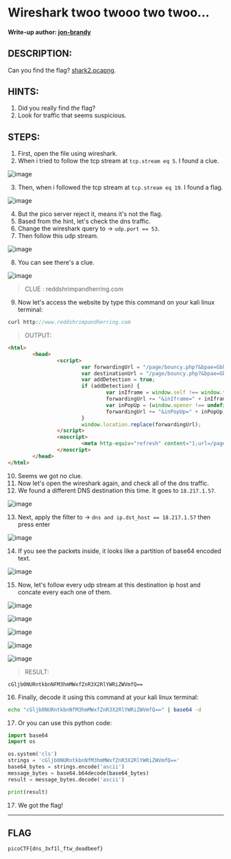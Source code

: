 # Wireshark twoo twooo two twoo...
#### Write-up author: [jon-brandy](https://github.com/jon-brandy)
## DESCRIPTION:
Can you find the flag? [shark2.pcapng]().
## HINTS:
1. Did you really find _the_ flag?
2. Look for traffic that seems suspicious.
## STEPS:
1. First, open the file using wireshark.
2. When i tried to follow the tcp stream at `tcp.stream eq 5`. I found a clue.

![image](https://user-images.githubusercontent.com/70703371/178130750-4eed2bfa-4902-4082-81ed-995db59a9f27.png)

3. Then, when i followed the tcp stream at `tcp.stream eq 19`. I found a flag.

![image](https://user-images.githubusercontent.com/70703371/178130828-401135db-2369-48b2-a639-f6b4fa6910d9.png)

4. But the pico server reject it, means it's not the flag.
5. Based from the hint, let's check the dns traffic.
6. Change the wireshark query to -> `udp.port == 53`.
7. Then follow this udp stream.

![image](https://user-images.githubusercontent.com/70703371/178516999-e38fce35-fb1b-47b2-8bfb-e4aab80ab58d.png)

8. You can see there's a clue.

![image](https://user-images.githubusercontent.com/70703371/178517171-e7887654-b587-46da-b8ef-a314e32779ae.png)

> CLUE : reddshrimpandherring.com

9. Now let's access the website by type this command on your kali linux terminal:

```php
curl http://www.reddshrimpandherring.com
```

> OUTPUT:

```html
<html>
        <head>
                <script>
                        var forwardingUrl = "/page/bouncy.php?&bpae=GbhWt6smolx797uvwVkZt3kXTsk4y6o5kxYr9vEtHeCvozli8ejbu66RQjMt7Id%2F7sjqbfF2RWJS6uRJLVU6cM1l4JPz4jN%2BdEK08uU5XoZTutPs3nk6NJZHL7zrQL9jPzLObHYglnvQjCJOZRjSxzO%2FCVgogGfHMa%2BW9CIiUsvkxfYjbS%2BH7gPMad2eIkvK0lceLuxHaNFOS36EUftr9629OTdxBoJrH9vtM8OWk9YvsYJmsDtXNeyMnbc3jeGSUNaUpys%2FeBFPEBItGU5NvlHEiKjDoy%2B7ARshbjLab8QdkfzGpTdHwX2gAWtyM8aKXAOS%2BcdOaC3eXJW%2FN5mOCl5t%2BYc7uFiRbQz6%2FaOm1RLGwKDH9cpHdb%2BROQylniESiaa0aCJUDFzfFIDLuYHiGTf00Jc%3D&redirectType=js";
                        var destinationUrl = "/page/bouncy.php?&bpae=GbhWt6smolx797uvwVkZt3kXTsk4y6o5kxYr9vEtHeCvozli8ejbu66RQjMt7Id%2F7sjqbfF2RWJS6uRJLVU6cM1l4JPz4jN%2BdEK08uU5XoZTutPs3nk6NJZHL7zrQL9jPzLObHYglnvQjCJOZRjSxzO%2FCVgogGfHMa%2BW9CIiUsvkxfYjbS%2BH7gPMad2eIkvK0lceLuxHaNFOS36EUftr9629OTdxBoJrH9vtM8OWk9YvsYJmsDtXNeyMnbc3jeGSUNaUpys%2FeBFPEBItGU5NvlHEiKjDoy%2B7ARshbjLab8QdkfzGpTdHwX2gAWtyM8aKXAOS%2BcdOaC3eXJW%2FN5mOCl5t%2BYc7uFiRbQz6%2FaOm1RLGwKDH9cpHdb%2BROQylniESiaa0aCJUDFzfFIDLuYHiGTf00Jc%3D&redirectType=meta";
                        var addDetection = true;
                        if (addDetection) {
                                var inIframe = window.self !== window.top;
                                forwardingUrl += "&inIframe=" + inIframe;
                                var inPopUp = (window.opener !== undefined && window.opener !== null && window.opener !== window);
                                forwardingUrl += "&inPopUp=" + inPopUp;
                        }
                        window.location.replace(forwardingUrl);
                </script>
                <noscript>
                        <meta http-equiv="refresh" content="1;url=/page/bouncy.php?&bpae=GbhWt6smolx797uvwVkZt3kXTsk4y6o5kxYr9vEtHeCvozli8ejbu66RQjMt7Id%2F7sjqbfF2RWJS6uRJLVU6cM1l4JPz4jN%2BdEK08uU5XoZTutPs3nk6NJZHL7zrQL9jPzLObHYglnvQjCJOZRjSxzO%2FCVgogGfHMa%2BW9CIiUsvkxfYjbS%2BH7gPMad2eIkvK0lceLuxHaNFOS36EUftr9629OTdxBoJrH9vtM8OWk9YvsYJmsDtXNeyMnbc3jeGSUNaUpys%2FeBFPEBItGU5NvlHEiKjDoy%2B7ARshbjLab8QdkfzGpTdHwX2gAWtyM8aKXAOS%2BcdOaC3eXJW%2FN5mOCl5t%2BYc7uFiRbQz6%2FaOm1RLGwKDH9cpHdb%2BROQylniESiaa0aCJUDFzfFIDLuYHiGTf00Jc%3D&redirectType=meta" />
                </noscript>
        </head>
</html>                                         
```
10. Seems we got no clue.
11. Now let's open the wireshark again, and check all of the dns traffic.
12. We found a different DNS destination this time. It goes to `18.217.1.57`.

![image](https://user-images.githubusercontent.com/70703371/178520801-1f6d8b03-73b8-4c16-a7bd-282e4b37d62d.png)

13. Next, apply the filter to -> `dns and ip.dst_host == 18.217.1.57` then press enter

![image](https://user-images.githubusercontent.com/70703371/178521884-847ec536-029c-4831-b650-668692867efb.png)

14. If you see the packets inside, it looks like a partition of base64 encoded text.

![image](https://user-images.githubusercontent.com/70703371/178522879-959ca015-796a-4756-aeff-1b24531d34ee.png)

15. Now, let's follow every udp stream at this destination ip host and concate every each one of them.

![image](https://user-images.githubusercontent.com/70703371/178523624-4841d885-b17f-402d-a2b7-f628ce84b189.png)

![image](https://user-images.githubusercontent.com/70703371/178523714-5ec6fcd8-3aa1-4350-b3a5-78b758281000.png)

![image](https://user-images.githubusercontent.com/70703371/178523917-117d3462-f593-4369-ae19-2ac49a09c98c.png)

![image](https://user-images.githubusercontent.com/70703371/178523969-0c861976-adac-4ede-8b18-e3638a70dfb8.png)

![image](https://user-images.githubusercontent.com/70703371/178524168-87ecc221-08f5-46cc-89ed-0dac88caa840.png)


> RESULT:

```
cGljb0NURntkbnNFM3hmMWxfZnR3X2RlYWRiZWVmfQ==
```

16. Finally, decode it using this command at your kali linux terminal:

```bash
echo "cGljb0NURntkbnNfM3hmMWxfZnR3X2RlYWRiZWVmfQ==" | base64 -d
```

17. Or you can use this python code:

```python
import base64
import os

os.system('cls')
strings = 'cGljb0NURntkbnNfM3hmMWxfZnR3X2RlYWRiZWVmfQ=='
base64_bytes = strings.encode('ascii')
message_bytes = base64.b64decode(base64_bytes)
result = message_bytes.decode('ascii')

print(result)
```

17. We got the flag!


---
## FLAG
```
picoCTF{dns_3xf1l_ftw_deadbeef}
```


